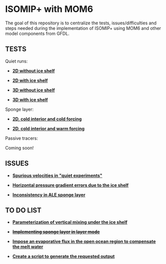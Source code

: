 # ISOMIP+ with MOM6
The goal of this repository is to centralize the tests, issues/difficulties and steps needed during the implementation of ISOMIP+ using MOM6 and other model components from GFDL. 

## TESTS

Quiet runs:

* **[2D without ice shelf](https://github.com/gustavo-marques/ISOMIP/blob/master/ipynb/quiet_2D_noIS.ipynb)** 

* **[2D with ice shelf](https://github.com/gustavo-marques/ISOMIP/blob/master/ipynb/quiet_2D_yesIS.ipynb)** 

* **[3D without ice shelf](https://github.com/gustavo-marques/ISOMIP/blob/master/ipynb/quiet_3D_noIS.ipynb)**

* **[3D with ice shelf](https://github.com/gustavo-marques/ISOMIP/blob/master/ipynb/quiet_3D_yesIS.ipynb)**  

Sponge layer:

* **[2D, cold interior and cold forcing](https://github.com/gustavo-marques/ISOMIP/blob/master/ipynb/sponge_cold.ipynb)** 

* **[2D, cold interior and warm forcing](https://github.com/gustavo-marques/ISOMIP/blob/master/ipynb/sponge_warm.ipynb)** 

Passive tracers:

Coming soon!

## ISSUES

* **[Spurious velocities in "quiet experiments"](https://github.com/gustavo-marques/ISOMIP/blob/master/ipynb/spurious_velocities_quiet_experiments.ipynb)** 

* **[Horizontal pressure gradient errors due to the ice shelf](https://github.com/gustavo-marques/ISOMIP/blob/master/ipynb/horizontal_pressure_gradient_errors_due_to_the_ice_shelf.ipynb)** 

* **[Inconsistency in ALE sponge layer](https://github.com/gustavo-marques/ISOMIP/blob/master/ipynb/inconsistency_ale_sponge_layer.ipynb)**

## TO DO LIST
* **[Parameterization of vertical mixing under the ice shelf](ipynb/vertical_mixing_parameterization.ipynb)**
 
* **[~~Implementing sponge layer in layer mode~~](https://github.com/gustavo-marques/ISOMIP/blob/master/ipynb/sponge_layer_in_layer_mode.ipynb)**

* **[Impose an evaporative flux in the open ocean region to compensate the melt water](https://github.com/gustavo-marques/ISOMIP/blob/master/ipynb/evaporative_flux.ipynb)**

* **[Create a script to generate the requested output](ipynb/requested_output.ipynb)**
